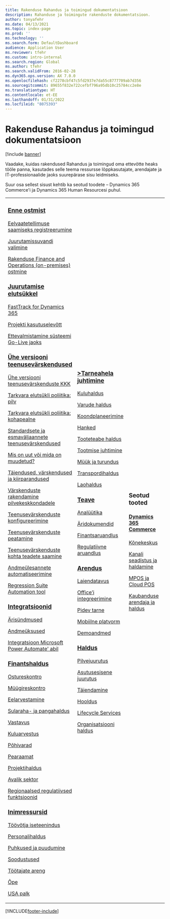 ```yaml
---
title: Rakenduse Rahandus ja toimingud dokumentatsioon
description: Rahanduse ja toimingute rakenduste dokumentatsioon.
author: tonyafehr
ms.date: 04/13/2021
ms.topic: index-page
ms.prod: ''
ms.technology: ''
ms.search.form: DefaultDashboard
audience: Application User
ms.reviewer: tfehr
ms.custom: intro-internal
ms.search.region: Global
ms.author: tfehr
ms.search.validFrom: 2016-02-28
ms.dyn365.ops.version: AX 7.0.0
ms.openlocfilehash: cf2278cbf47c5fd2937e7da55c8777709ab7d356
ms.sourcegitcommit: 89655f832e722cefbf796a95db10c25784cc2e8e
ms.translationtype: HT
ms.contentlocale: et-EE
ms.lasthandoff: 01/31/2022
ms.locfileid: "8075393"
---
```

# <a name="finance-and-operations-application-documentation"></a>Rakenduse Rahandus ja toimingud dokumentatsioon

[!include [banner](includes/banner.md)]

Vaadake, kuidas rakendused Rahandus ja toimingud oma ettevõtte heaks tööle panna, kasutades selle teema ressursse lõppkasutajate, arendajate ja IT-professionaalide jaoks suurepärase sisu leidmiseks. 

Suur osa sellest sisust kehtib ka seotud toodete – Dynamics 365 Commerce'i ja Dynamics 365 Human Resourcesi puhul. 

<table>
<colgroup>
<col width="33%" />
<col width="33%" />
<col width="33%" />
</colgroup>
<tbody>
<tr class="odd">
<td>
<h3><a href="get-started/before-you-buy.md">Enne ostmist</a></h3>
<p><a href="../dev-itpro/dev-tools/sign-up-preview-subscription.md">Eelvaatetellimuse saamiseks registreerumine</a></p>
 <p><a href="../dev-itpro/deployment/choose-deployment-type.md">Juurutamissuvandi valimine</a></p>
 <p><a href="get-started/purchase-on-premises.md">Rakenduse Finance and Operations (on-premises) ostmine</a></p>

<h3><a href="imp-lifecycle/implementation-lifecycle.md">Juurutamise elutsükkel</a></h3>
<p><a href="/dynamics365/fasttrack/">FastTrack for Dynamics 365</a></p>
<p><a href="imp-lifecycle/onboard.md">Projekti kasutuselevõtt</a></p>
<p><a href="imp-lifecycle/prepare-go-live.md">Ettevalmistamine süsteemi Go-Live jaoks</a></p>

<h3><a href="../dev-itpro/lifecycle-services/oneversion-overview.md">Ühe versiooni teenusevärskendused</a></h3>
<p><a href="get-started/one-version.md">Ühe versiooni teenusevärskenduste KKK</a></p>
<p><a href="../dev-itpro/migration-upgrade/versions-update-policy.md">Tarkvara elutsükli poliitika: pilv</a></p>
<p><a href="../dev-itpro/migration-upgrade/on-prem-version-update-policy.md">Tarkvara elutsükli poliitika: kohapealne</a></p>
<p><a href="get-started/public-preview-releases.md">Standardsete ja esmaväljaannete teenusevärskendused</a></p>
<p><a href="get-started/whats-new-changed.md">Mis on uut või mida on muudetud?</a></p>
<p><a href="../dev-itpro/migration-upgrade/upgrade-home-page.md">Täiendused, värskendused ja kiirparandused</a></p>
<p><a href="../dev-itpro/deployment/apply-deployable-package-system.md">Värskenduste rakendamine pilvekeskkondadele</a></p>
<p><a href="../dev-itpro/lifecycle-services/configure-service-updates.md">Teenusevärskenduste konfigureerimine</a></p>
<p><a href="../dev-itpro/lifecycle-services/pause-service-updates.md">Teenusevärskenduste peatamine</a></p>
<p><a href="../dev-itpro/lifecycle-services/notifications-service-updates.md">Teenusevärskenduste kohta teadete saamine</a></p>
<p><a href="../dev-itpro/data-entities/data-task-automation.md">Andmeülesannete automatiseerimine</a></p>
<p><a href="../dev-itpro/lifecycle-services/using-task-guides-and-bpm-to-create-user-acceptance-tests.md">Regression Suite Automation tool</a></p>

<h3><a href="../dev-itpro/data-entities/integration-overview.md">Integratsioonid</a></h3>
<p><a href="../dev-itpro/business-events/home-page.md">Ärisündmused</a></p>
<p><a href="../dev-itpro/data-entities/data-entities.md">Andmeüksused</a></p>
<p><a href="../dev-itpro/data-entities/fin-ops-connector.md">Integratsioon Microsoft Power Automate' abil</a></p>

<h3><a href="../../finance/index.md">Finantshaldus</a></h3>
<p><a href="../../finance/accounts-payable/accounts-payable.md">Ostureskontro</a></p>
<p><a href="../../finance/accounts-receivable/accounts-receivable.md">Müügireskontro</a></p>
<p><a href="../../finance/budgeting/budgeting-overview.md">Eelarvestamine</a></p>
<p><a href="../../finance/cash-bank-management/cash-bank-management.md">Sularaha- ja pangahaldus</a></p>
<p><a href="../../finance/general-ledger/audit-policy-rules.md">Vastavus</a></p>
<p><a href="../../finance/cost-accounting/cost-accounting-home-page.md">Kuluarvestus</a></p>
<p><a href="../../finance/fixed-assets/fixed-assets.md">Põhivarad</a></p>
<p><a href="../../finance/general-ledger/general-ledger.md">Pearaamat</a></p>
<p><a href="/dynamics365/project-operations/prod-pma/overview-project-management-accounting">Projektihaldus</a></p>
<p><a href="../../finance/public-sector/public-sector-functionality.md">Avalik sektor</a></p>
<p><a href="../dev-itpro/lcs-solutions/country-region.md">Regionaalsed regulatiivsed funktsioonid</a></p>

<h3><a href="hr/hr-landing-page.md">Inimressursid</a></h3>
<p><a href="../../human-resources/hr-employee-manager-self-service-overview.md">Töövõtja iseteenindus</a></p>
<p><a href="../../human-resources/hr-personnel-departments-jobs-positions.md">Personalihaldus</a></p>
<p><a href="../../human-resources/hr-leave-and-absence-overview.md">Puhkused ja puudumine</a></p>
<p><a href="../../human-resources/hr-benefits-manage-program.md">Soodustused</a></p>
<p><a href="../../human-resources/hr-develop-performance-management-overview.md">Töötajate areng</a></p>
<p><a href="../../human-resources/hr-learning-courses.md">Õpe</a></p>
 <p><a href="hr/localizations/noam-usa-payroll.md">USA palk</a></p>

</td>
<td>
<h3><a href="../../supply-chain/index.md">>Tarneahela juhtimine</a></h3>
<p><a href="../../supply-chain/cost-management/costing-sheets.md">Kuluhaldus</a></p>
<p><a href="../../supply-chain/inventory/inventory-home-page.md">Varude haldus</a></p>
<p><a href="../../supply-chain/master-planning/master-plans.md">Koondplaneerimine</a></p>
<p><a href="../../supply-chain/procurement/procurement-sourcing-overview.md">Hanked</a></p>
<p><a href="../../supply-chain/pim/product-information.md">Tooteteabe haldus</a></p>
<p><a href="../../supply-chain/production-control/production-process-overview.md">Tootmise juhtimine</a></p>
<p><a href="../../supply-chain/sales-marketing/overview-sales-marketing.md">Müük ja turundus</a></p>
<p><a href="../../supply-chain/transportation/transportation-management-overview.md">Transpordihaldus</a></p>
<p><a href="../../supply-chain/warehousing/warehouse-configuration.md">Laohaldus</a></p>


<h3><a href="../dev-itpro/analytics/bi-reporting-home-page.md">Teave</a></h3>
<p><a href="../dev-itpro/analytics/analytics.md">Analüütika</a></p>
 <p><a href="../dev-itpro/analytics/document-reporting-services.md">Äridokumendid</a></p>
<p><a href="../dev-itpro/analytics/financial-reporting-intro.md">Finantsaruandlus</a></p>
<p><a href="../dev-itpro/analytics/general-electronic-reporting.md">Regulatiivne aruandlus</a></p>



<h3><a href="../dev-itpro/dev-tools/developer-home-page.md">Arendus</h3>
<p><a href="../dev-itpro/extensibility/extensibility-home-page.md">Laiendatavus</a></p>
<p><a href="../dev-itpro/office-integration/office-integration.md">Office’i integreerimine</a></p>
<p><a href="../dev-itpro/dev-tools/continuous-delivery-home-page.md">Pidev tarne</a></p>
<p><a href="../dev-itpro/mobile-apps/platform/mobile-platform-home-page.md">Mobiilne platvorm</a></p>
<p><a href="get-started/demo-data.md">Demoandmed</a></p>

<h3><a href="../dev-itpro/sysadmin/system-administration-home-page.md">Haldus</h3>
<p><a href="../dev-itpro/deployment/cloud-deployment-overview.md">Pilvejuurutus</a></p>
<p><a href="../dev-itpro/deployment/on-premises-deployment-landing-page.md">Asutusesisene juurutus</a></p>
<p><a href="../dev-itpro/migration-upgrade/upgrade-home-page.md">Täiendamine</a></p>
<p><a href="../dev-itpro/dev-tools/continuous-delivery-home-page.md#servicing">Hooldus</a></p>
<p><a href="../dev-itpro/lifecycle-services/lcs.md">Lifecycle Services</a></p>
<p><a href="organization-administration/organization-administration-home-page.md">Organisatsiooni haldus</a></p>
</td>
<td>
<h3>Seotud tooted</h3>
<h4><a href="/dynamics365/commerce/">Dynamics 365 Commerce</a></h4>
<p><a href="../../commerce/call-center-functionality.md">Kõnekeskus</p>
<p><a href="../../commerce/define-maintain-retail-channels.md">Kanali seadistus ja haldamine</p>
<p><a href="../../commerce/retail-peripherals-overview.md">MPOS ja Cloud POS</p>
<p><a href="../../commerce/dev-itpro/dev-retail-home-page.md">Kaubanduse arendaja ja haldus</p>


</td>
</tr>

</tbody>
</table>


[!INCLUDE[footer-include](../../includes/footer-banner.md)]
